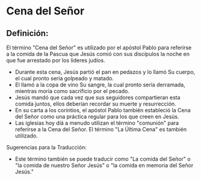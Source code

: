 # Cena del Señor

## Definición: 

El término "Cena del Señor" es utilizado por el apóstol Pablo para referirse a la comida de la Pascua que Jesús comió con sus discípulos la noche en que fue arrestado por los líderes judíos.

* Durante esta cena, Jesús partió el pan en pedazos y lo llamó Su cuerpo, el cual pronto sería golpeado y matado.
* El llamó a la copa de vino Su sangre, la cual pronto sería derramada, mientras moría como sacrificio por el pecado.
* Jesús mandó que cada vez que sus seguidores compartieran esta comida juntos, ellos deberían recordar su muerte y resurrección.
* En su carta a los corintios, el apóstol Pablo también estableció la Cena del Señor como una práctica regular para los que creen en Jesús.
* Las iglesias hoy díá a menudo utilizan el término  "comunión" para referirse a la Cena del Señor. El término "La Última Cena" es también utilizado.

Sugerencias para la Traducción:

* Este término también se puede traducir como  "La comida del Señor" o "la comida de nuestro Señor Jesús" o "la comida en memoria del Señor Jesús."

